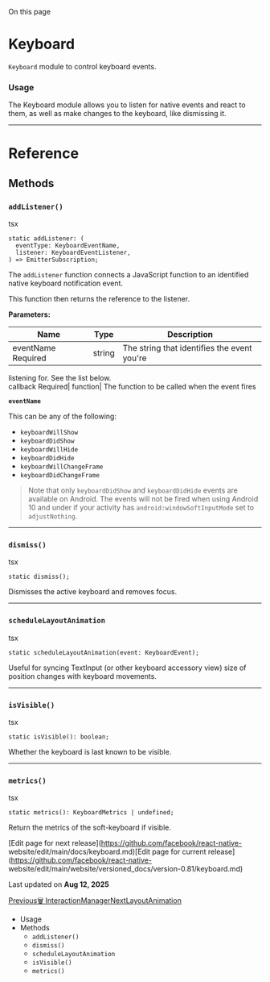 On this page

# Keyboard

`Keyboard` module to control keyboard events.

### Usage​

The Keyboard module allows you to listen for native events and react to them,
as well as make changes to the keyboard, like dismissing it.

* * *

# Reference

## Methods​

### `addListener()`​

tsx

    
    
    static addListener: (  
      eventType: KeyboardEventName,  
      listener: KeyboardEventListener,  
    ) => EmitterSubscription;  
    

The `addListener` function connects a JavaScript function to an identified
native keyboard notification event.

This function then returns the reference to the listener.

**Parameters:**

Name| Type| Description  
---|---|---  
eventName Required| string| The string that identifies the event you're
listening for. See the list below.  
callback Required| function| The function to be called when the event fires  
  
**`eventName`**

This can be any of the following:

  * `keyboardWillShow`
  * `keyboardDidShow`
  * `keyboardWillHide`
  * `keyboardDidHide`
  * `keyboardWillChangeFrame`
  * `keyboardDidChangeFrame`

> Note that only `keyboardDidShow` and `keyboardDidHide` events are available
> on Android. The events will not be fired when using Android 10 and under if
> your activity has `android:windowSoftInputMode` set to `adjustNothing`.

* * *

### `dismiss()`​

tsx

    
    
    static dismiss();  
    

Dismisses the active keyboard and removes focus.

* * *

### `scheduleLayoutAnimation`​

tsx

    
    
    static scheduleLayoutAnimation(event: KeyboardEvent);  
    

Useful for syncing TextInput (or other keyboard accessory view) size of
position changes with keyboard movements.

* * *

### `isVisible()`​

tsx

    
    
    static isVisible(): boolean;  
    

Whether the keyboard is last known to be visible.

* * *

### `metrics()`​

tsx

    
    
    static metrics(): KeyboardMetrics | undefined;  
    

Return the metrics of the soft-keyboard if visible.

[Edit page for next release](https://github.com/facebook/react-native-
website/edit/main/docs/keyboard.md)[Edit page for current
release](https://github.com/facebook/react-native-
website/edit/main/website/versioned_docs/version-0.81/keyboard.md)

Last updated on **Aug 12, 2025**

[ Previous🗑️
InteractionManager](/docs/interactionmanager)[NextLayoutAnimation](/docs/layoutanimation)

  * Usage
  * Methods
    * `addListener()`
    * `dismiss()`
    * `scheduleLayoutAnimation`
    * `isVisible()`
    * `metrics()`

